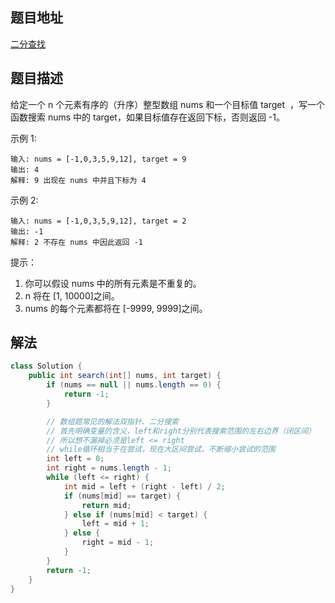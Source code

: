 
## 题目地址
[二分查找](https://leetcode.cn/problems/binary-search/)

## 题目描述
给定一个 n 个元素有序的（升序）整型数组 nums 和一个目标值 target  ，写一个函数搜索 nums 中的 target，如果目标值存在返回下标，否则返回 -1。


示例 1:
```
输入: nums = [-1,0,3,5,9,12], target = 9
输出: 4
解释: 9 出现在 nums 中并且下标为 4
```

示例 2:
```
输入: nums = [-1,0,3,5,9,12], target = 2
输出: -1
解释: 2 不存在 nums 中因此返回 -1
```


提示：

1. 你可以假设 nums 中的所有元素是不重复的。
2. n 将在 [1, 10000]之间。
3. nums 的每个元素都将在 [-9999, 9999]之间。


## 解法
```java
class Solution {
    public int search(int[] nums, int target) {
        if (nums == null || nums.length == 0) {
            return -1;
        }

        // 数组题常见的解法双指针、二分搜索
        // 首先明确变量的含义，left和right分别代表搜索范围的左右边界（闭区间）
        // 所以想不漏掉必须是left <= right
        // while循环相当于在尝试，现在大区间尝试，不断缩小尝试的范围
        int left = 0;
        int right = nums.length - 1;
        while (left <= right) {
            int mid = left + (right - left) / 2;
            if (nums[mid] == target) {
                return mid;
            } else if (nums[mid] < target) {
                left = mid + 1;
            } else {
                right = mid - 1;
            }
        }
        return -1;
    }
}
```



